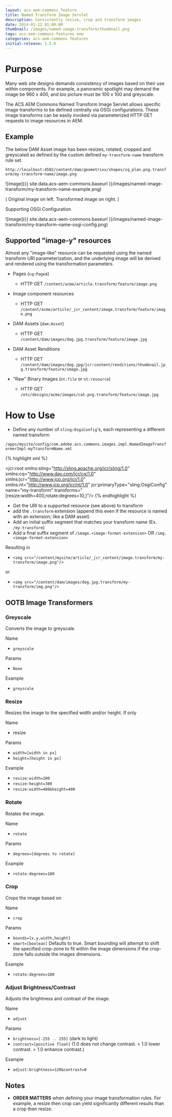 ```yaml
---
layout: acs-aem-commons_feature
title: Named Transform Image Servlet
description: Consistently resize, crop and transform images
date: 2014-01-12 01:00:00
thumbnail: /images/named-image-transform/thumbnail.png
tags: acs-aem-commons-features new
categories: acs-aem-commons features
initial-release: 1.5.0
---
```


# Purpose

Many web site designs demands consistency of images based on their use within components. For example, a panoramic spotlight may demand the image be 960 x 400, and bio picture must be 100 x 100 and greyscale. 

The ACS AEM Commons Named Transform Image Servlet allows specific image transforms to be defined centrally via OSGi configurations. These image transforms can be easily invoked via parameterized HTTP GET requests to image resources in AEM.

## Example

The below DAM Asset image has been resizes, rotated, cropped and greyscaled as defined by the custom defined `my-transform-name` transform rule set.

`http://localhost:4502/content/dam/geometrixx/shapes/sq_plan.png.transform/my-transform-name/image.png`

![image]({{ site.data.acs-aem-commons.baseurl }}/images/named-image-transform/my-transform-name-example.png)

( Original image on left. Transformed image on right. )

Supporting OSGi Configuration

![image]({{ site.data.acs-aem-commons.baseurl }}/images/named-image-transform/my-transform-name-osgi-config.png)



## Supported "image-y" resources

Almost any "image-like" resource can be requested using the named transform URI parameterization, and the underlying image will be derived and rendered using the transformation parameters.

* Pages (`cq:Page`s)

	* HTTP GET `/content/acme/article.transform/feature/image.png`

* Image component resources

	* HTTP GET `/content/acme/article/_jcr_content/image.transform/feature/image.png`

* DAM Assets (`dam:Asset`)

	* HTTP GET `/content/dam/images/dog.jpg.transform/feature/image.jpg`

* DAM Asset Renditions

	* HTTP GET `/content/dam/images/dog.jpg/jcr:content/renditions/thumbnail.jpg.transform/feature/image.jpg`

 * "Raw" Binary Images (`nt:file` or `nt:resource`)

	* HTTP GET `/etc/designs/acme/images/cat.png.transform/feature/image.jpg`



# How to Use

* Define any number of `sling:OsgiConfig`'s, each representing a different named transform

`/apps/mysite/config/com.adobe.acs.commons.images.impl.NamedImageTransformerImpl-myTransformName.xml`

{% highlight xml %}
<?xml version="1.0" encoding="UTF-8"?>
<jcr:root xmlns:sling="http://sling.apache.org/jcr/sling/1.0" xmlns:cq="http://www.day.com/jcr/cq/1.0" xmlns:jcr="http://www.jcp.org/jcr/1.0" xmlns:nt="http://www.jcp.org/jcr/nt/1.0"
    jcr:primaryType="sling:OsgiConfig"
    name="my-transform"
    transforms="[resize:width=400,rotate:degrees=10,]"/>
{% endhighlight %}


* Get the URI to a supported resource (see above) to transform
* add the `.transform` extension (append this even if the resource is named with an extension; like a DAM asset)
* Add an initial suffix segment that matches your transform name (Ex. `/my-transform`)
* Add a final suffix segment of `/image.<image-format-extension>` OR `/img.<image-format-extension>`

Resulting in 

* `<img src="/content/mysite/article/_jcr_content/image.transform/my-transform/image.png"/>`

or 

* `<img src="/content/dam/images/dog.jpg.transform/my-transform/img.png"/>`


## OOTB Image Transformers

### Greyscale

Converts the image to greyscale.

Name

* `greyscale`

Params

* `None`

Example

* `greyscale`



### Resize

Resizes the image to the specified width and/or height. If only 

Name

* resize

Params

* `width=[width in px]`
* `height=[height in px]`

Example

* `resize:width=200`
* `resize:height=300`
* `resize:width=400&height=400`


### Rotate

Rotates the image.

Name

* `rotate`

Params

* `degrees=[degrees to rotate]`

Example

* `rotate:degrees=180`

### Crop

Crops the image based on 

Name

* `crop`

Params

* `bounds=[x,y,width,height]`
* `smart=[boolean]` Defaults to true. Smart bounding will attempt to shift the specified crop-zone to fit within the image dimensions if the crop-zone falls outside the images dimensions. 


Example

* `rotate:degrees=180`


### Adjust Brightness/Contrast

Adjusts the brightness and contrast of the image.

Name

* `adjust`

Params

* `brightness=[-255 .. 255]` (dark to light)
* `contrast=[positive float]` (1.0 does not change contrast. < 1.0 lower contrast. > 1.0 enhance contrast.)

Example

* `adjust:brightness=120&contrast=0`


## Notes

* **ORDER MATTERS** when defining your image transformation rules. For example, a resize then crop can yield significantly different results than a crop then resize.

